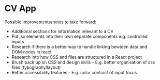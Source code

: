 # CV App

Possible improvements/notes to take forward:

- Additional sections for information relevant to a CV
- Put jsx elements into their own separate components e.g. controlled inputs
- Research if there is a better way to handle linking bewteen data and DOM nodes in react
- Research into how CSS and files are structured in a React project
- Brush back up on CSS and design skills - E.g. better organisation of css files (typography/layout)
- Better accessibility features - E.g. color contrast of input focus
